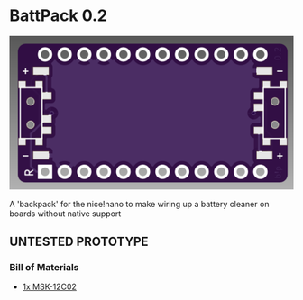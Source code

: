 # BattPack 0.2

![render](images/render.png) 

A 'backpack' for the nice!nano to make wiring up a battery cleaner on boards without native support

## UNTESTED PROTOTYPE

### Bill of Materials
- [1x MSK-12C02](https://www.aliexpress.us/item/2251832670227688.html)


